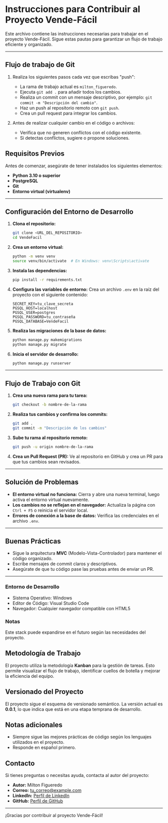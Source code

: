 # Instrucciones para Contribuir al Proyecto Vende-Fácil

Este archivo contiene las instrucciones necesarias para trabajar en el proyecto Vende-Fácil. Sigue estas pautas para garantizar un flujo de trabajo eficiente y organizado.

---

## Flujo de trabajo de Git
1. Realiza los siguientes pasos cada vez que escribas "push":
    - La rama de trabajo actual es `milton_figueredo`.
   - Ejecuta `git add .` para añadir todos los cambios.
   - Realiza un commit con un mensaje descriptivo, por ejemplo: `git commit -m "Descripción del cambio"`.
   - Haz un push al repositorio remoto con `git push`.
   - Crea un pull request para integrar los cambios.

2. Antes de realizar cualquier cambio en el código o archivos:
   - Verifica que no generen conflictos con el código existente.
   - Si detectas conflictos, sugiere o propone soluciones.

## Requisitos Previos

Antes de comenzar, asegúrate de tener instalados los siguientes elementos:

- **Python 3.10 o superior**
- **PostgreSQL**
- **Git**
- **Entorno virtual (virtualenv)**

---

## Configuración del Entorno de Desarrollo

1. **Clona el repositorio:**
   ```bash
   git clone <URL_DEL_REPOSITORIO>
   cd VendeFacil
   ```

2. **Crea un entorno virtual:**
   ```bash
   python -m venv venv
   source venv/bin/activate  # En Windows: venv\Scripts\activate
   ```

3. **Instala las dependencias:**
   ```bash
   pip install -r requirements.txt
   ```

4. **Configura las variables de entorno:**
   Crea un archivo `.env` en la raíz del proyecto con el siguiente contenido:
   ```env
   SECRET_KEY=tu_clave_secreta
   PGSQL_HOST=localhost
   PGSQL_USER=postgres
   PGSQL_PASSWORD=tu_contraseña
   PGSQL_DATABASE=VendeFacil
   ```

5. **Realiza las migraciones de la base de datos:**
   ```bash
   python manage.py makemigrations
   python manage.py migrate
   ```

6. **Inicia el servidor de desarrollo:**
   ```bash
   python manage.py runserver
   ```

---

## Flujo de Trabajo con Git

1. **Crea una nueva rama para tu tarea:**
   ```bash
   git checkout -b nombre-de-la-rama
   ```

2. **Realiza tus cambios y confirma los commits:**
   ```bash
   git add .
   git commit -m "Descripción de los cambios"
   ```

3. **Sube tu rama al repositorio remoto:**
   ```bash
   git push -u origin nombre-de-la-rama
   ```

4. **Crea un Pull Request (PR):**
   Ve al repositorio en GitHub y crea un PR para que tus cambios sean revisados.

---

## Solución de Problemas

- **El entorno virtual no funciona:** Cierra y abre una nueva terminal, luego activa el entorno virtual nuevamente.
- **Los cambios no se reflejan en el navegador:** Actualiza la página con `Ctrl + F5` o reinicia el servidor local.
- **Errores de conexión a la base de datos:** Verifica las credenciales en el archivo `.env`.

---

## Buenas Prácticas

- Sigue la arquitectura **MVC** (Modelo-Vista-Controlador) para mantener el código organizado.
- Escribe mensajes de commit claros y descriptivos.
- Asegúrate de que tu código pase las pruebas antes de enviar un PR.

---

### Entorno de Desarrollo
- Sistema Operativo: Windows
- Editor de Código: Visual Studio Code
- Navegador: Cualquier navegador compatible con HTML5

### Notas
Este stack puede expandirse en el futuro según las necesidades del proyecto.

## Metodología de Trabajo
El proyecto utiliza la metodología **Kanban** para la gestión de tareas. Esto permite visualizar el flujo de trabajo, identificar cuellos de botella y mejorar la eficiencia del equipo.

## Versionado del Proyecto
El proyecto sigue el esquema de versionado semántico. La versión actual es **0.0.1**, lo que indica que está en una etapa temprana de desarrollo.

## Notas adicionales
- Siempre sigue las mejores prácticas de código según los lenguajes utilizados en el proyecto.
- Responde en español primero.

## Contacto

Si tienes preguntas o necesitas ayuda, contacta al autor del proyecto:

- **Autor:** Milton Figueredo
- **Correo:** [tu_correo@example.com](milton_figueredo@soy.sena.edu.co)
- **LinkedIn:** [Perfil de LinkedIn](https://www.linkedin.com/in/milton-figueredo-miles-arts/)
- **GitHub:** [Perfil de GitHub](https://github.com/Miles-Arts)

---

¡Gracias por contribuir al proyecto Vende-Fácil!
